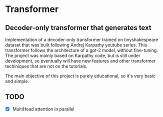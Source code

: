 # Transformer

## Decoder-only transformer that generates text

Implementation of a decoder-only transformer trained on tinyshakespeare dataset that was built following Andrej Karpathy youtube series. This transformer follows the architecture of a gpt-2 model, without fine-tuning. The project was mainly based on Karpathy code, but is still under development, so eventually will have new features and other transformer techiniques that are not on the tutorials.

The main objective of this project is purely educational, so it's very basic and simple. 

## TODO
- [x] MultiHead attention in parallel
